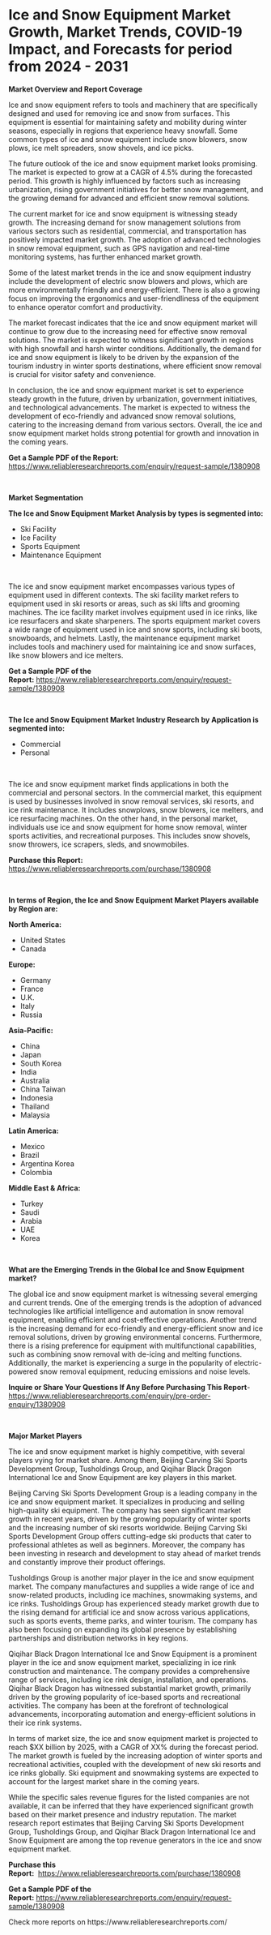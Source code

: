 <p><h1>Ice and Snow Equipment Market Growth, Market Trends, COVID-19 Impact, and Forecasts for period from 2024 - 2031</h1></p><p><strong>Market Overview and Report Coverage</strong></p>
<p><p>Ice and snow equipment refers to tools and machinery that are specifically designed and used for removing ice and snow from surfaces. This equipment is essential for maintaining safety and mobility during winter seasons, especially in regions that experience heavy snowfall. Some common types of ice and snow equipment include snow blowers, snow plows, ice melt spreaders, snow shovels, and ice picks.</p><p>The future outlook of the ice and snow equipment market looks promising. The market is expected to grow at a CAGR of 4.5% during the forecasted period. This growth is highly influenced by factors such as increasing urbanization, rising government initiatives for better snow management, and the growing demand for advanced and efficient snow removal solutions.</p><p>The current market for ice and snow equipment is witnessing steady growth. The increasing demand for snow management solutions from various sectors such as residential, commercial, and transportation has positively impacted market growth. The adoption of advanced technologies in snow removal equipment, such as GPS navigation and real-time monitoring systems, has further enhanced market growth.</p><p>Some of the latest market trends in the ice and snow equipment industry include the development of electric snow blowers and plows, which are more environmentally friendly and energy-efficient. There is also a growing focus on improving the ergonomics and user-friendliness of the equipment to enhance operator comfort and productivity.</p><p>The market forecast indicates that the ice and snow equipment market will continue to grow due to the increasing need for effective snow removal solutions. The market is expected to witness significant growth in regions with high snowfall and harsh winter conditions. Additionally, the demand for ice and snow equipment is likely to be driven by the expansion of the tourism industry in winter sports destinations, where efficient snow removal is crucial for visitor safety and convenience.</p><p>In conclusion, the ice and snow equipment market is set to experience steady growth in the future, driven by urbanization, government initiatives, and technological advancements. The market is expected to witness the development of eco-friendly and advanced snow removal solutions, catering to the increasing demand from various sectors. Overall, the ice and snow equipment market holds strong potential for growth and innovation in the coming years.</p></p>
<p><strong>Get a Sample PDF of the Report:</strong> <a href="https://www.reliableresearchreports.com/enquiry/request-sample/1380908">https://www.reliableresearchreports.com/enquiry/request-sample/1380908</a></p>
<p>&nbsp;</p>
<p><strong>Market Segmentation</strong></p>
<p><strong>The Ice and Snow Equipment Market Analysis by types is segmented into:</strong></p>
<p><ul><li>Ski Facility</li><li>Ice Facility</li><li>Sports Equipment</li><li>Maintenance Equipment</li></ul></p>
<p>&nbsp;</p>
<p><p>The ice and snow equipment market encompasses various types of equipment used in different contexts. The ski facility market refers to equipment used in ski resorts or areas, such as ski lifts and grooming machines. The ice facility market involves equipment used in ice rinks, like ice resurfacers and skate sharpeners. The sports equipment market covers a wide range of equipment used in ice and snow sports, including ski boots, snowboards, and helmets. Lastly, the maintenance equipment market includes tools and machinery used for maintaining ice and snow surfaces, like snow blowers and ice melters.</p></p>
<p><strong>Get a Sample PDF of the Report:</strong>&nbsp;<a href="https://www.reliableresearchreports.com/enquiry/request-sample/1380908">https://www.reliableresearchreports.com/enquiry/request-sample/1380908</a></p>
<p>&nbsp;</p>
<p><strong>The Ice and Snow Equipment Market Industry Research by Application is segmented into:</strong></p>
<p><ul><li>Commercial</li><li>Personal</li></ul></p>
<p>&nbsp;</p>
<p><p>The ice and snow equipment market finds applications in both the commercial and personal sectors. In the commercial market, this equipment is used by businesses involved in snow removal services, ski resorts, and ice rink maintenance. It includes snowplows, snow blowers, ice melters, and ice resurfacing machines. On the other hand, in the personal market, individuals use ice and snow equipment for home snow removal, winter sports activities, and recreational purposes. This includes snow shovels, snow throwers, ice scrapers, sleds, and snowmobiles.</p></p>
<p><strong>Purchase this Report:</strong>&nbsp; <a href="https://www.reliableresearchreports.com/purchase/1380908">https://www.reliableresearchreports.com/purchase/1380908</a></p>
<p>&nbsp;</p>
<p><strong>In terms of Region, the Ice and Snow Equipment Market Players available by Region are:</strong></p>
<p>
    <p> <strong> North America: </strong>
        <ul>
            <li>United States</li>
            <li>Canada</li>
        </ul>
        </p> 
    <p> <strong> Europe: </strong>
        <ul>
            <li>Germany</li>
            <li>France</li>
            <li>U.K.</li>
            <li>Italy</li>
            <li>Russia</li>
        </ul>
        </p> 
    <p> <strong> Asia-Pacific: </strong>
        <ul>
            <li>China</li>
            <li>Japan</li>
            <li>South Korea</li>
            <li>India</li>
            <li>Australia</li>
            <li>China Taiwan</li>
            <li>Indonesia</li>
            <li>Thailand</li>
            <li>Malaysia</li>
        </ul>
        </p> 
    <p> <strong> Latin America: </strong>
        <ul>
            <li>Mexico</li>
            <li>Brazil</li>
            <li>Argentina Korea</li>
            <li>Colombia</li>
        </ul>
        </p> 
    <p> <strong> Middle East & Africa: </strong>
        <ul>
            <li>Turkey</li>
            <li>Saudi</li>
            <li>Arabia</li>
            <li>UAE</li>
            <li>Korea</li>
        </ul>
    </p>
    </p>
<p>&nbsp;</p>
<p><strong>What are the Emerging Trends in the Global Ice and Snow Equipment market?</strong></p>
<p><p>The global ice and snow equipment market is witnessing several emerging and current trends. One of the emerging trends is the adoption of advanced technologies like artificial intelligence and automation in snow removal equipment, enabling efficient and cost-effective operations. Another trend is the increasing demand for eco-friendly and energy-efficient snow and ice removal solutions, driven by growing environmental concerns. Furthermore, there is a rising preference for equipment with multifunctional capabilities, such as combining snow removal with de-icing and melting functions. Additionally, the market is experiencing a surge in the popularity of electric-powered snow removal equipment, reducing emissions and noise levels.</p></p>
<p><strong>Inquire or Share Your Questions If Any Before Purchasing This Report</strong>- <a href="https://www.reliableresearchreports.com/enquiry/pre-order-enquiry/1380908">https://www.reliableresearchreports.com/enquiry/pre-order-enquiry/1380908</a></p>
<p>&nbsp;</p>
<p><strong>Major Market Players</strong></p>
<p><p>The ice and snow equipment market is highly competitive, with several players vying for market share. Among them, Beijing Carving Ski Sports Development Group, Tusholdings Group, and Qiqihar Black Dragon International Ice and Snow Equipment are key players in this market.</p><p>Beijing Carving Ski Sports Development Group is a leading company in the ice and snow equipment market. It specializes in producing and selling high-quality ski equipment. The company has seen significant market growth in recent years, driven by the growing popularity of winter sports and the increasing number of ski resorts worldwide. Beijing Carving Ski Sports Development Group offers cutting-edge ski products that cater to professional athletes as well as beginners. Moreover, the company has been investing in research and development to stay ahead of market trends and constantly improve their product offerings.</p><p>Tusholdings Group is another major player in the ice and snow equipment market. The company manufactures and supplies a wide range of ice and snow-related products, including ice machines, snowmaking systems, and ice rinks. Tusholdings Group has experienced steady market growth due to the rising demand for artificial ice and snow across various applications, such as sports events, theme parks, and winter tourism. The company has also been focusing on expanding its global presence by establishing partnerships and distribution networks in key regions.</p><p>Qiqihar Black Dragon International Ice and Snow Equipment is a prominent player in the ice and snow equipment market, specializing in ice rink construction and maintenance. The company provides a comprehensive range of services, including ice rink design, installation, and operations. Qiqihar Black Dragon has witnessed substantial market growth, primarily driven by the growing popularity of ice-based sports and recreational activities. The company has been at the forefront of technological advancements, incorporating automation and energy-efficient solutions in their ice rink systems.</p><p>In terms of market size, the ice and snow equipment market is projected to reach $XX billion by 2025, with a CAGR of XX% during the forecast period. The market growth is fueled by the increasing adoption of winter sports and recreational activities, coupled with the development of new ski resorts and ice rinks globally. Ski equipment and snowmaking systems are expected to account for the largest market share in the coming years.</p><p>While the specific sales revenue figures for the listed companies are not available, it can be inferred that they have experienced significant growth based on their market presence and industry reputation. The market research report estimates that Beijing Carving Ski Sports Development Group, Tusholdings Group, and Qiqihar Black Dragon International Ice and Snow Equipment are among the top revenue generators in the ice and snow equipment market.</p></p>
<p><strong>Purchase this Report:</strong>&nbsp;&nbsp;<a href="https://www.reliableresearchreports.com/purchase/1380908">https://www.reliableresearchreports.com/purchase/1380908</a></p>
<p></p>
<p><strong>Get a Sample PDF of the Report:</strong>&nbsp;<a href="https://www.reliableresearchreports.com/enquiry/request-sample/1380908">https://www.reliableresearchreports.com/enquiry/request-sample/1380908</a></p>
<p>Check more reports on https://www.reliableresearchreports.com/</p>